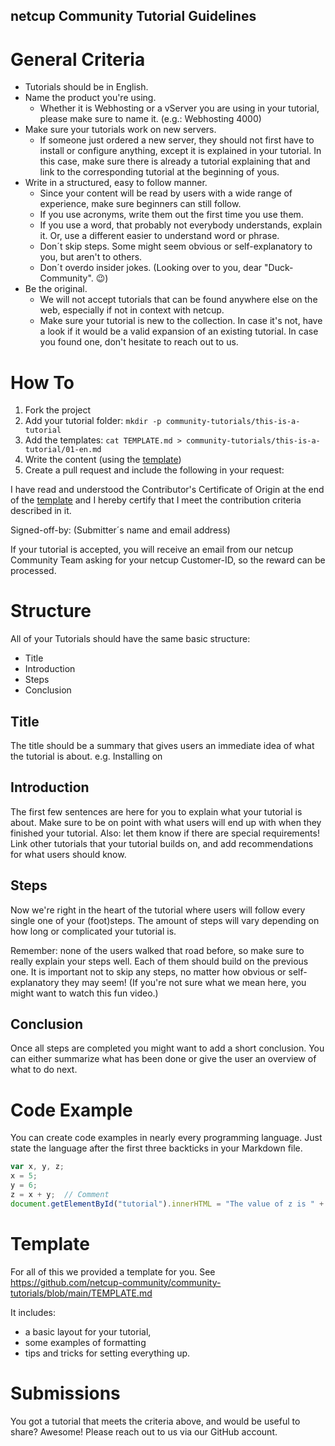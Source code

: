 ## netcup Community Tutorial Guidelines
# General Criteria
- Tutorials should be in English. 
- Name the product you're using.
   - Whether it is Webhosting or a vServer you are using in your tutorial, please make sure to name it. (e.g.: Webhosting 4000)
- Make sure your tutorials work on new servers.
   - If someone just ordered a new server, they should not first have to install or configure anything, except it is explained in your tutorial. In this case, make sure there is already a tutorial explaining that and link to the corresponding tutorial at the beginning of yous.
- Write in a structured, easy to follow manner.
   - Since your content will be read by users with a wide range of experience, make sure beginners can still follow.
   - If you use acronyms, write them out the first time you use them.
   - If you use a word, that probably not everybody understands, explain it. Or, use a different easier to understand word or phrase.
   - Don´t skip steps. Some might seem obvious or self-explanatory to you, but aren't to others.
   - Don´t overdo insider jokes. (Looking over to you, dear "Duck-Community". :wink:)
- Be the original.
   - We will not accept tutorials that can be found anywhere else on the web, especially if not in context with netcup.
   - Make sure your tutorial is new to the collection. In case it's not, have a look if it would be a valid expansion of an existing tutorial. In case you found one, don't hesitate to reach out to us.
# How To
1) Fork the project
1) Add your tutorial folder: `mkdir -p community-tutorials/this-is-a-tutorial`  
1) Add the templates: `cat TEMPLATE.md > community-tutorials/this-is-a-tutorial/01-en.md` 
1) Write the content (using the [template](https://github.com/netcup-community/community-tutorials/blob/main/TEMPLATE.md)) 
1) Create a pull request and include the following in your request:

I have read and understood the Contributor's Certificate of Origin at the end of the [template](https://github.com/netcup-community/community-tutorials/blob/main/TEMPLATE.md) and I hereby certify that I meet the contribution criteria described in it. 

Signed-off-by: (Submitter´s name and email address)

If your tutorial is accepted, you will receive an email from our netcup Community Team asking for your netcup Customer-ID, so the reward can be processed.

# Structure
All of your Tutorials should have the same basic structure:

- Title
- Introduction
- Steps
- Conclusion
## Title
The title should be a summary that gives users an immediate idea of what the tutorial is about. e.g. Installing <software> on <Operating System>

 ## Introduction
The first few sentences are here for you to explain what your tutorial is about. Make sure to be on point with what users will end up with when they finished your tutorial. Also: let them know if there are special requirements! Link other tutorials that your tutorial builds on, and add recommendations for what users should know.

## Steps
Now we're right in the heart of the tutorial where users will follow every single one of your (foot)steps.
The amount of steps will vary depending on how long or complicated your tutorial is.

Remember: none of the users walked that road before, so make sure to really explain your steps well.
Each of them should build on the previous one. It is important not to skip any steps, no matter how obvious or self-explanatory they may seem! (If you're not sure what we mean here, you might want to watch this fun video.)

## Conclusion
Once all steps are completed you might want to add a short conclusion.
You can either summarize what has been done or give the user an overview of what to do next.

# Code Example
You can create code examples in nearly every programming language. Just state the language after the first three backticks in your Markdown file.

``` js
var x, y, z;
x = 5;    
y = 6;   
z = x + y;  // Comment
document.getElementById("tutorial").innerHTML = "The value of z is " + z + ".";
```

# Template
For all of this we provided a template for you. See https://github.com/netcup-community/community-tutorials/blob/main/TEMPLATE.md

It includes:

- a basic layout for your tutorial,
- some examples of formatting
- tips and tricks for setting everything up.
 
# Submissions
You got a tutorial that meets the criteria above, and would be useful to share? Awesome! Please reach out to us via our GitHub account. 


